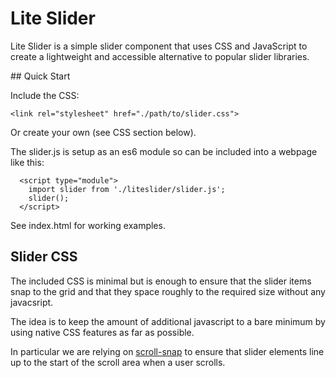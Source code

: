 # Lite Slider

Lite Slider is a simple slider component that uses CSS and JavaScript to create
a lightweight and accessible alternative to popular slider libraries.


## Quick Start

Include the CSS:

```
<link rel="stylesheet" href="./path/to/slider.css">
```

Or create your own (see CSS section below).

The slider.js is setup as an es6 module so can be included into a webpage like
this:

```
  <script type="module">
    import slider from './liteslider/slider.js';
    slider();
  </script>
```

See index.html for working examples.


## Slider CSS

The included CSS is minimal but is enough to ensure that the slider items
snap to the grid and that they space roughly to the required size without
any javacsript.

The idea is to keep the amount of additional javascript to a bare minimum by
using native CSS features as far as possible.

In particular we are relying on [scroll-snap](https://developer.mozilla.org/en-US/docs/Web/CSS/CSS_scroll_snap) to ensure that slider elements line up to the start of
the scroll area when a user scrolls.
